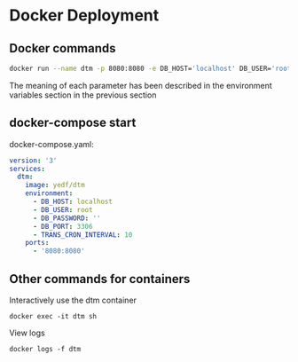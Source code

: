 # Docker Deployment

## Docker commands

``` bash
docker run --name dtm -p 8080:8080 -e DB_HOST='localhost' DB_USER='root' DB_PASSWORD='' yedf/dtm:latest
```

The meaning of each parameter has been described in the environment variables section in the previous section

## docker-compose start
docker-compose.yaml:
``` yml
version: '3'
services:
  dtm:
    image: yedf/dtm
    environment:
      - DB_HOST: localhost
      - DB_USER: root
      - DB_PASSWORD: ''
      - DB_PORT: 3306
      - TRANS_CRON_INTERVAL: 10
    ports:
      - '8080:8080'
```

## Other commands for containers

Interactively use the dtm container

``` docker exec -it dtm sh ```

View logs

```docker logs -f dtm ```
